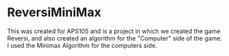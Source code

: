 # ReversiMiniMax
This was created for APS105 and is a project in which we created the game Reversi, and also created an algorithm for the "Computer" side of the game. I used the Minimax Algorithm for the computers side.
